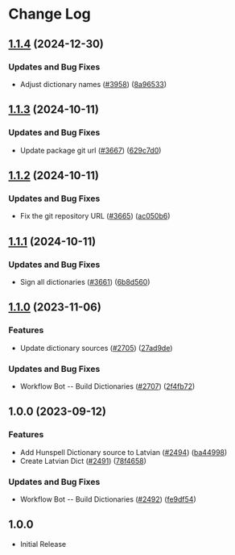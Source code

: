 # Change Log

## [1.1.4](https://github.com/khulnasoft/codetypo/compare/@codetypo/dict-lv@1.1.3...@codetypo/dict-lv@1.1.4) (2024-12-30)


### Updates and Bug Fixes

* Adjust dictionary names ([#3958](https://github.com/khulnasoft/codetypo/issues/3958)) ([8a96533](https://github.com/khulnasoft/codetypo/commit/8a96533bec21280103740868b81559437c413501))

## [1.1.3](https://github.com/khulnasoft/codetypo/compare/@codetypo/dict-lv@1.1.2...@codetypo/dict-lv@1.1.3) (2024-10-11)


### Updates and Bug Fixes

* Update package git url ([#3667](https://github.com/khulnasoft/codetypo/issues/3667)) ([629c7d0](https://github.com/khulnasoft/codetypo/commit/629c7d0a5e1bacad1d3874b1f8372edc3494ef97))

## [1.1.2](https://github.com/khulnasoft/codetypo/compare/@codetypo/dict-lv@1.1.1...@codetypo/dict-lv@1.1.2) (2024-10-11)


### Updates and Bug Fixes

* Fix the git repository URL ([#3665](https://github.com/khulnasoft/codetypo/issues/3665)) ([ac050b6](https://github.com/khulnasoft/codetypo/commit/ac050b697d57820109995e92fac5ccc32ced1723))

## [1.1.1](https://github.com/khulnasoft/codetypo/compare/@codetypo/dict-lv@1.1.0...@codetypo/dict-lv@1.1.1) (2024-10-11)


### Updates and Bug Fixes

* Sign all dictionaries ([#3661](https://github.com/khulnasoft/codetypo/issues/3661)) ([6b8d560](https://github.com/khulnasoft/codetypo/commit/6b8d560cf51a593458ce42bca415859f872cfc97))

## [1.1.0](https://github.com/khulnasoft/codetypo/compare/@codetypo/dict-lv@1.0.0...@codetypo/dict-lv@1.1.0) (2023-11-06)


### Features

* Update dictionary sources ([#2705](https://github.com/khulnasoft/codetypo/issues/2705)) ([27ad9de](https://github.com/khulnasoft/codetypo/commit/27ad9de120fc71bc1b9a2aacc4407c423aeee2fd))


### Updates and Bug Fixes

* Workflow Bot -- Build Dictionaries ([#2707](https://github.com/khulnasoft/codetypo/issues/2707)) ([2f4fb72](https://github.com/khulnasoft/codetypo/commit/2f4fb72ad0b370c78bdbc19f38ee6a452e767010))

## 1.0.0 (2023-09-12)


### Features

* Add Hunspell Dictionary source to Latvian ([#2494](https://github.com/khulnasoft/codetypo/issues/2494)) ([ba44998](https://github.com/khulnasoft/codetypo/commit/ba44998c3a295a96faa58ddfaefa20aa28daa246))
* Create Latvian Dict ([#2491](https://github.com/khulnasoft/codetypo/issues/2491)) ([78f4658](https://github.com/khulnasoft/codetypo/commit/78f4658014619fda4f71897a1a7604ebd5039474))


### Updates and Bug Fixes

* Workflow Bot -- Build Dictionaries ([#2492](https://github.com/khulnasoft/codetypo/issues/2492)) ([fe9df54](https://github.com/khulnasoft/codetypo/commit/fe9df5449e89b1f4b26d322508c60d47e5ae9868))

## 1.0.0

- Initial Release

